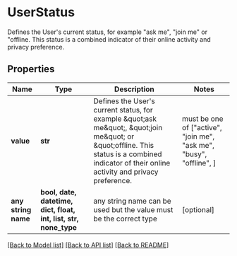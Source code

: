 # UserStatus

Defines the User's current status, for example \"ask me\", \"join me\" or \"offline. This status is a combined indicator of their online activity and privacy preference.

## Properties
Name | Type | Description | Notes
------------ | ------------- | ------------- | -------------
**value** | **str** | Defines the User&#39;s current status, for example \&quot;ask me\&quot;, \&quot;join me\&quot; or \&quot;offline. This status is a combined indicator of their online activity and privacy preference. |  must be one of ["active", "join me", "ask me", "busy", "offline", ]
**any string name** | **bool, date, datetime, dict, float, int, list, str, none_type** | any string name can be used but the value must be the correct type | [optional]

[[Back to Model list]](../README.md#documentation-for-models) [[Back to API list]](../README.md#documentation-for-api-endpoints) [[Back to README]](../README.md)


